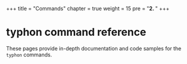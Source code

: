 +++
title = "Commands"
chapter = true
weight = 15
pre = "<b>2. </b>"
+++

# typhon command reference

These pages provide in-depth documentation and code samples for the `typhon` commands.